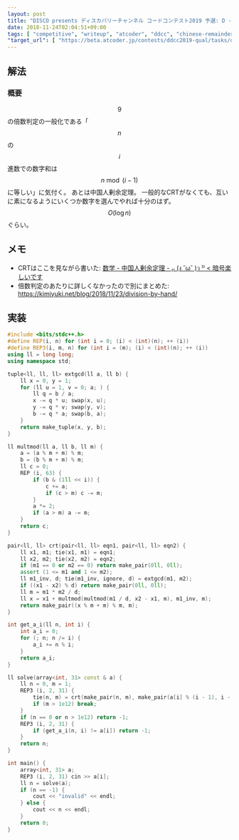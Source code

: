 ```yaml
---
layout: post
title: "DISCO presents ディスカバリーチャンネル コードコンテスト2019 予選: D - チップ・ストーリー　～黄金編～"
date: 2018-11-24T02:04:51+09:00
tags: [ "competitive", "writeup", "atcoder", "ddcc", "chinese-remainder-theorem", "digits-sum" ]
"target_url": [ "https://beta.atcoder.jp/contests/ddcc2019-qual/tasks/ddcc2018_qual_d" ]
---
```


## 解法

### 概要

$$9$$ の倍数判定の一般化である「$$n$$ の $$i$$ 進数での数字和は $$n \bmod (i - 1)$$ に等しい」に気付く。
あとは中国人剰余定理。
一般的なCRTがなくても、互いに素になるようにいくつか数字を選んでやれば十分のはず。
$$O(\log n)$$ ぐらい。

## メモ

-   CRTはここを見ながら書いた: [数学 - 中国人剰余定理 - ₍₍ (ง ˘ω˘ )ว ⁾⁾ &lt; 暗号楽しいです](http://elliptic-shiho.hatenablog.com/entry/2016/04/03/020117)
-   倍数判定のあたりに詳しくなかったので別にまとめた: <https://kimiyuki.net/blog/2018/11/23/division-by-hand/>

## 実装

``` c++
#include <bits/stdc++.h>
#define REP(i, n) for (int i = 0; (i) < (int)(n); ++ (i))
#define REP3(i, m, n) for (int i = (m); (i) < (int)(n); ++ (i))
using ll = long long;
using namespace std;

tuple<ll, ll, ll> extgcd(ll a, ll b) {
    ll x = 0, y = 1;
    for (ll u = 1, v = 0; a; ) {
        ll q = b / a;
        x -= q * u; swap(x, u);
        y -= q * v; swap(y, v);
        b -= q * a; swap(b, a);
    }
    return make_tuple(x, y, b);
}

ll multmod(ll a, ll b, ll m) {
    a = (a % m + m) % m;
    b = (b % m + m) % m;
    ll c = 0;
    REP (i, 63) {
        if (b & (1ll << i)) {
            c += a;
            if (c > m) c -= m;
        }
        a *= 2;
        if (a > m) a -= m;
    }
    return c;
}

pair<ll, ll> crt(pair<ll, ll> eqn1, pair<ll, ll> eqn2) {
    ll x1, m1; tie(x1, m1) = eqn1;
    ll x2, m2; tie(x2, m2) = eqn2;
    if (m1 == 0 or m2 == 0) return make_pair(0ll, 0ll);
    assert (1 <= m1 and 1 <= m2);
    ll m1_inv, d; tie(m1_inv, ignore, d) = extgcd(m1, m2);
    if ((x1 - x2) % d) return make_pair(0ll, 0ll);
    ll m = m1 * m2 / d;
    ll x = x1 + multmod(multmod(m1 / d, x2 - x1, m), m1_inv, m);
    return make_pair((x % m + m) % m, m);
}

int get_a_i(ll n, int i) {
    int a_i = 0;
    for (; n; n /= i) {
        a_i += n % i;
    }
    return a_i;
}

ll solve(array<int, 31> const & a) {
    ll n = 0, m = 1;
    REP3 (i, 2, 31) {
        tie(n, m) = crt(make_pair(n, m), make_pair(a[i] % (i - 1), i - 1));
        if (m > 1e12) break;
    }
    if (n == 0 or n > 1e12) return -1;
    REP3 (i, 2, 31) {
        if (get_a_i(n, i) != a[i]) return -1;
    }
    return n;
}

int main() {
    array<int, 31> a;
    REP3 (i, 2, 31) cin >> a[i];
    ll n = solve(a);
    if (n == -1) {
        cout << "invalid" << endl;
    } else {
        cout << n << endl;
    }
    return 0;
}
```
